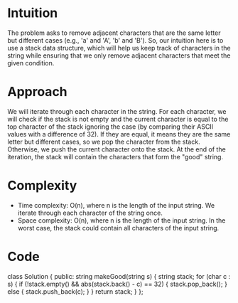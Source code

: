 # Intuition
The problem asks to remove adjacent characters that are the same letter but different cases (e.g., 'a' and 'A', 'b' and 'B'). So, our intuition here is to use a stack data structure, which will help us keep track of characters in the string while ensuring that we only remove adjacent characters that meet the given condition.

# Approach
We will iterate through each character in the string. For each character, we will check if the stack is not empty and the current character is equal to the top character of the stack ignoring the case (by comparing their ASCII values with a difference of 32). If they are equal, it means they are the same letter but different cases, so we pop the character from the stack. Otherwise, we push the current character onto the stack. At the end of the iteration, the stack will contain the characters that form the "good" string.

# Complexity
- Time complexity: O(n), where n is the length of the input string. We iterate through each character of the string once.
- Space complexity: O(n), where n is the length of the input string. In the worst case, the stack could contain all characters of the input string.

# Code
class Solution {
public:
    string makeGood(string s) {
        string stack;
        for (char c : s) {
            if (!stack.empty() && abs(stack.back() - c) == 32) {
                stack.pop_back();
            } else {
                stack.push_back(c);
            }
        }
        return stack;
    }
};
